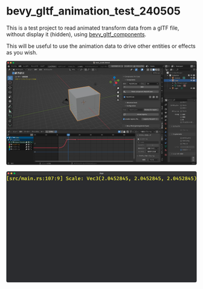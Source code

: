 # bevy_gltf_animation_test_240505

This is a test project to read animated transform data from a glTF file, without display it (hidden), using [bevy_gltf_components](https://github.com/kaosat-dev/Blender_bevy_components_workflow/tree/main/tools/bevy_components).

This will be useful to use the animation data to drive other entities or effects as you wish.

![screenshot 1](screenshots/screenshot_2024-05-05_20.46.52.png)

![screenshot 2](screenshots/screenshot_2024-05-05_20.47.07.png)